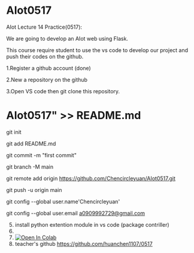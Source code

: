 # AIot0517

AIot Lecture 14 Practice(0517): 

We are going to develop an AIot web using Flask.

This course require student to use the vs code to develop our project and push their codes on the github.

1.Register a github account (done)

2.New a repository on the github

3.Open VS code then git clone this repository.

# AIot0517" >> README.md
git init

git add README.md

git commit -m "first commit"

git branch -M main

git remote add origin https://github.com/Chencircleyuan/AIot0517.git

git push -u origin main

git config --global user.name'Chencircleyuan'

git config --global user.email a0909992729@gmail.com

5. install python extention module in vs code (package contriller)
6. 
7. [![Open In Colab](https://colab.research.google.com/assets/colab-badge.svg)](https://colab.research.google.com/github/googlecolab/colabtools/blob/master/notebooks/colab-github-demo.ipynb)
8. teacher's github https://github.com/huanchen1107/0517
